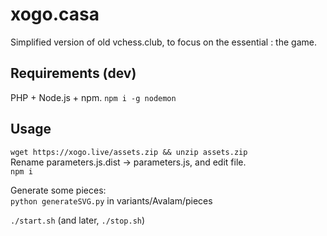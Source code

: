 # xogo.casa

Simplified version of old vchess.club, to focus on the essential : the game.

## Requirements (dev)

PHP + Node.js + npm.
```npm i -g nodemon```

## Usage

```wget https://xogo.live/assets.zip && unzip assets.zip``` <br>
Rename parameters.js.dist &rarr; parameters.js, and edit file. <br>
```npm i```

Generate some pieces: <br>
```python generateSVG.py``` in variants/Avalam/pieces

```./start.sh``` (and later, ```./stop.sh```)
